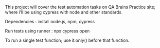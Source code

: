 This project will cover the test automation tasks on QA Brains Practice site; where I'll be using cypress with node and other standards.

Dependencies : 
install node.js, npm, cypress

Run tests using runner : 
npx cypress open

To run a single test function; use it.only() before that function.
